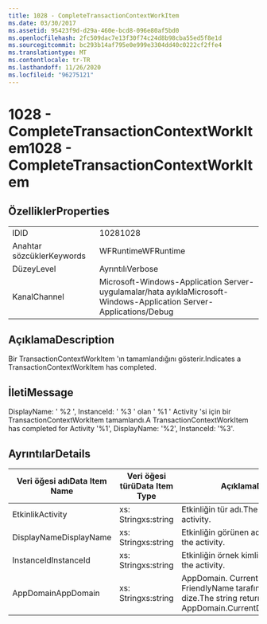 ```yaml
---
title: 1028 - CompleteTransactionContextWorkItem
ms.date: 03/30/2017
ms.assetid: 95423f9d-d29a-460e-bcd8-096e80af5bd0
ms.openlocfilehash: 2fc509dac7e13f30f74c24d8b98cba55ed5f8e1d
ms.sourcegitcommit: bc293b14af795e0e999e3304dd40c0222cf2ffe4
ms.translationtype: MT
ms.contentlocale: tr-TR
ms.lasthandoff: 11/26/2020
ms.locfileid: "96275121"
---
```

# <a name="1028---completetransactioncontextworkitem"></a><span data-ttu-id="7f512-102">1028 - CompleteTransactionContextWorkItem</span><span class="sxs-lookup"><span data-stu-id="7f512-102">1028 - CompleteTransactionContextWorkItem</span></span>

## <a name="properties"></a><span data-ttu-id="7f512-103">Özellikler</span><span class="sxs-lookup"><span data-stu-id="7f512-103">Properties</span></span>  
  
|||  
|-|-|  
|<span data-ttu-id="7f512-104">ID</span><span class="sxs-lookup"><span data-stu-id="7f512-104">ID</span></span>|<span data-ttu-id="7f512-105">1028</span><span class="sxs-lookup"><span data-stu-id="7f512-105">1028</span></span>|  
|<span data-ttu-id="7f512-106">Anahtar sözcükler</span><span class="sxs-lookup"><span data-stu-id="7f512-106">Keywords</span></span>|<span data-ttu-id="7f512-107">WFRuntime</span><span class="sxs-lookup"><span data-stu-id="7f512-107">WFRuntime</span></span>|  
|<span data-ttu-id="7f512-108">Düzey</span><span class="sxs-lookup"><span data-stu-id="7f512-108">Level</span></span>|<span data-ttu-id="7f512-109">Ayrıntılı</span><span class="sxs-lookup"><span data-stu-id="7f512-109">Verbose</span></span>|  
|<span data-ttu-id="7f512-110">Kanal</span><span class="sxs-lookup"><span data-stu-id="7f512-110">Channel</span></span>|<span data-ttu-id="7f512-111">Microsoft-Windows-Application Server-uygulamalar/hata ayıkla</span><span class="sxs-lookup"><span data-stu-id="7f512-111">Microsoft-Windows-Application Server-Applications/Debug</span></span>|  
  
## <a name="description"></a><span data-ttu-id="7f512-112">Açıklama</span><span class="sxs-lookup"><span data-stu-id="7f512-112">Description</span></span>  

 <span data-ttu-id="7f512-113">Bir TransactionContextWorkItem 'ın tamamlandığını gösterir.</span><span class="sxs-lookup"><span data-stu-id="7f512-113">Indicates a TransactionContextWorkItem has completed.</span></span>  
  
## <a name="message"></a><span data-ttu-id="7f512-114">İleti</span><span class="sxs-lookup"><span data-stu-id="7f512-114">Message</span></span>  

 <span data-ttu-id="7f512-115">DisplayName: ' %2 ', InstanceId: ' %3 ' olan ' %1 ' Activity 'si için bir TransactionContextWorkItem tamamlandı.</span><span class="sxs-lookup"><span data-stu-id="7f512-115">A TransactionContextWorkItem has completed for Activity '%1', DisplayName: '%2', InstanceId: '%3'.</span></span>  
  
## <a name="details"></a><span data-ttu-id="7f512-116">Ayrıntılar</span><span class="sxs-lookup"><span data-stu-id="7f512-116">Details</span></span>  
  
|<span data-ttu-id="7f512-117">Veri öğesi adı</span><span class="sxs-lookup"><span data-stu-id="7f512-117">Data Item Name</span></span>|<span data-ttu-id="7f512-118">Veri öğesi türü</span><span class="sxs-lookup"><span data-stu-id="7f512-118">Data Item Type</span></span>|<span data-ttu-id="7f512-119">Açıklama</span><span class="sxs-lookup"><span data-stu-id="7f512-119">Description</span></span>|  
|--------------------|--------------------|-----------------|  
|<span data-ttu-id="7f512-120">Etkinlik</span><span class="sxs-lookup"><span data-stu-id="7f512-120">Activity</span></span>|<span data-ttu-id="7f512-121">xs: String</span><span class="sxs-lookup"><span data-stu-id="7f512-121">xs:string</span></span>|<span data-ttu-id="7f512-122">Etkinliğin tür adı.</span><span class="sxs-lookup"><span data-stu-id="7f512-122">The type name of the activity.</span></span>|  
|<span data-ttu-id="7f512-123">DisplayName</span><span class="sxs-lookup"><span data-stu-id="7f512-123">DisplayName</span></span>|<span data-ttu-id="7f512-124">xs: String</span><span class="sxs-lookup"><span data-stu-id="7f512-124">xs:string</span></span>|<span data-ttu-id="7f512-125">Etkinliğin görünen adı.</span><span class="sxs-lookup"><span data-stu-id="7f512-125">The display name of the activity.</span></span>|  
|<span data-ttu-id="7f512-126">InstanceId</span><span class="sxs-lookup"><span data-stu-id="7f512-126">InstanceId</span></span>|<span data-ttu-id="7f512-127">xs: String</span><span class="sxs-lookup"><span data-stu-id="7f512-127">xs:string</span></span>|<span data-ttu-id="7f512-128">Etkinliğin örnek kimliği.</span><span class="sxs-lookup"><span data-stu-id="7f512-128">The instance id of the activity.</span></span>|  
|<span data-ttu-id="7f512-129">AppDomain</span><span class="sxs-lookup"><span data-stu-id="7f512-129">AppDomain</span></span>|<span data-ttu-id="7f512-130">xs: String</span><span class="sxs-lookup"><span data-stu-id="7f512-130">xs:string</span></span>|<span data-ttu-id="7f512-131">AppDomain. CurrentDomain. FriendlyName tarafından döndürülen dize.</span><span class="sxs-lookup"><span data-stu-id="7f512-131">The string returned by AppDomain.CurrentDomain.FriendlyName.</span></span>|
